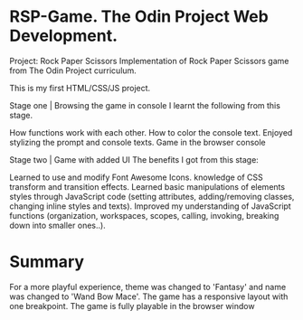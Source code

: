 # RSP-Game. The Odin Project Web Development.

Project: Rock Paper Scissors
Implementation of Rock Paper Scissors game from The Odin Project curriculum.

This is my first HTML/CSS/JS project.

Stage one | Browsing the game in console
I learnt the following from this stage.

How functions work with each other.
How to color the console text.
Enjoyed stylizing the prompt and console texts.
Game in the browser console

Stage two | Game with added UI
The benefits I got from this stage:

Learned to use and modify Font Awesome Icons.
knowledge of CSS transform and transition effects.
Learned basic manipulations of elements styles through JavaScript code (setting attributes, adding/removing classes, changing inline styles and texts).
Improved my understanding of JavaScript functions (organization, workspaces, scopes, calling, invoking, breaking down into smaller ones..).

# Summary
For a more playful experience, theme was changed to 'Fantasy' and name was changed to 'Wand Bow Mace'.
The game has a responsive layout with one breakpoint.
The game is fully playable in the browser window
